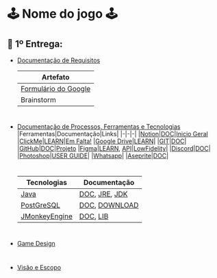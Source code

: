 # 🕹️ Nome do jogo 🕹️
## 📗 1º Entrega:
- [Documentação de Requisitos](https://github.com/elpidiocabral/Projeto-Integrado-1/blob/main/Documenta%C3%A7%C3%A3o/Doc%20Requisitos.pdf)

    |Artefato|
    |-|
    |[Formulário do Google](https://forms.gle/fyjGJgQQ8x5NHtJo6)|
    |Brainstorm|

    #
- [Documentação de Processos, Ferramentas e Tecnologias](https://github.com/elpidiocabral/Projeto-Integrado-1/blob/main/Documenta%C3%A7%C3%A3o/Doc%20de%20Processos%2C%20ferramentas%20e%20tecnologias.pdf)
    |Ferramentas|Documentação|Links|
    |-|-|-|
    |[Notion](https://www.notion.so/)|[DOC](https://www.notion.so/pt-br/help/guides/category/documentation)|[Inicio Geral](https://www.notion.so/PI-ae8f6412fd0142ebbf0af5b36a574a29)
    |[ClickMe](https://clickup.com/)|[LEARN](https://clickup.com/onboarding)|[Em Falta!]()
    |[Google Drive](https://drive.google.com/)|[LEARN](https://support.google.com/drive/answer/2424384?hl=en&co=GENIE.Platform%3DDesktop)|
    |[GIT](https://git-scm.com/)|[DOC](https://git-scm.com/doc)|
    |[GitHub](https://github.com)|[DOC](https://docs.github.com/pt)|[Projeto](https://github.com/elpidiocabral/Projeto-Integrado-1.git)
    |[Figma](https://www.figma.com/)|[LEARN](https://www.figma.com/resource-library/design-basics/), [API](https://www.figma.com/plugin-docs/)|[LowFidelity](https://www.figma.com/file/uZV4VqwrlrleSwPLT3hVUR/PI-Tela?type=design&node-id=1%3A424&mode=design&t=tY3FgLYpatGkTWVE-1)|
    |[Discord](https://discord.com/)|[DOC](https://discord.com/developers/docs/intro)|
    |[Photoshop](https://www.adobe.com/br/products/photoshop.html)|[USER GUIDE](https://helpx.adobe.com/photoshop/user-guide.html)|
    |[Whatsapp](https://web.whatsapp.com/)|
    |[Aseprite](https://www.aseprite.org/)|[DOC](https://www.aseprite.org/docs/)|


    #

    |Tecnologias|Documentação|
    |-|-|
    |[Java](https://www.java.com/pt-BR/)|[DOC](https://docs.oracle.com/en/java/), [JRE](https://www.java.com/pt-BR/download/manual.jsp), [JDK](https://www.oracle.com/br/java/technologies/downloads/)|
    |[PostGreSQL](https://www.postgresql.org/)|[DOC](https://www.postgresql.org/docs/), [DOWNLOAD](https://www.postgresql.org/download/)|
    |[JMonkeyEngine](https://jmonkeyengine.org/)|[DOC](https://jmonkeyengine.org/docs/), [LIB](https://library.jmonkeyengine.org/)|

    #

- [Game Design](https://github.com/elpidiocabral/Projeto-Integrado-1/blob/main/Documenta%C3%A7%C3%A3o/Game%20Design.pdf)

    #

- [Visão e Escopo](https://github.com/elpidiocabral/Projeto-Integrado-1/blob/main/Documenta%C3%A7%C3%A3o/Vis%C3%A3o%20%26%20Escopo.pdf)

    #
